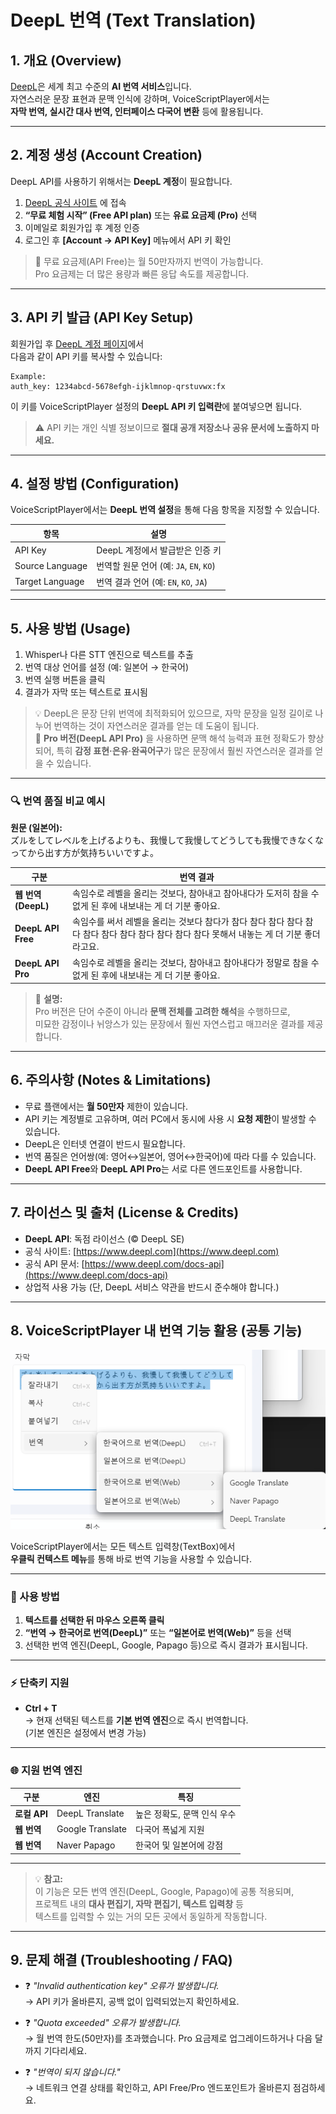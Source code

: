 # DeepL 번역 (Text Translation)

## 1. 개요 (Overview)
[DeepL](https://www.deepl.com/)은 세계 최고 수준의 **AI 번역 서비스**입니다.  
자연스러운 문장 표현과 문맥 인식에 강하며, VoiceScriptPlayer에서는  
**자막 번역, 실시간 대사 번역, 인터페이스 다국어 변환** 등에 활용됩니다.

---

## 2. 계정 생성 (Account Creation)
DeepL API를 사용하기 위해서는 **DeepL 계정**이 필요합니다.

1. [DeepL 공식 사이트](https://www.deepl.com/pro-api) 에 접속  
2. **“무료 체험 시작” (Free API plan)** 또는 **유료 요금제 (Pro)** 선택  
3. 이메일로 회원가입 후 계정 인증  
4. 로그인 후 **[Account → API Key]** 메뉴에서 API 키 확인

> 🔑 무료 요금제(API Free)는 월 50만자까지 번역이 가능합니다.  
> Pro 요금제는 더 많은 용량과 빠른 응답 속도를 제공합니다.

---

## 3. API 키 발급 (API Key Setup)
회원가입 후 [DeepL 계정 페이지](https://www.deepl.com/account/summary)에서  
다음과 같이 API 키를 복사할 수 있습니다:

```
Example:
auth_key: 1234abcd-5678efgh-ijklmnop-qrstuvwx:fx
```

이 키를 VoiceScriptPlayer 설정의 **DeepL API 키 입력란**에 붙여넣으면 됩니다.

> ⚠️ API 키는 개인 식별 정보이므로 **절대 공개 저장소나 공유 문서에 노출하지 마세요.**

---

## 4. 설정 방법 (Configuration)
VoiceScriptPlayer에서는 **DeepL 번역 설정**을 통해 다음 항목을 지정할 수 있습니다.

| 항목 | 설명 |
|------|------|
| API Key | DeepL 계정에서 발급받은 인증 키 |
| Source Language | 번역할 원문 언어 (예: `JA`, `EN`, `KO`) |
| Target Language | 번역 결과 언어 (예: `EN`, `KO`, `JA`) |

---

## 5. 사용 방법 (Usage)
1. Whisper나 다른 STT 엔진으로 텍스트를 추출  
2. 번역 대상 언어를 설정 (예: 일본어 → 한국어)  
3. 번역 실행 버튼을 클릭  
4. 결과가 자막 또는 텍스트로 표시됨  

> 💡 DeepL은 문장 단위 번역에 최적화되어 있으므로, 자막 문장을 일정 길이로 나누어 번역하는 것이 자연스러운 결과를 얻는 데 도움이 됩니다.  
> 💎 **Pro 버전(DeepL API Pro)** 을 사용하면 문맥 해석 능력과 표현 정확도가 향상되어, 특히 **감정 표현·은유·완곡어구**가 많은 문장에서 훨씬 자연스러운 결과를 얻을 수 있습니다.

---

### 🔍 번역 품질 비교 예시

**원문 (일본어):**  
ズルをしてレベルを上げるよりも、我慢して我慢してどうしても我慢できなくなってから出す方が気持ちいいですよ。

| 구분 | 번역 결과 |
|------|------------|
| **웹 번역 (DeepL)** | 속임수로 레벨을 올리는 것보다, 참아내고 참아내다가 도저히 참을 수 없게 된 후에 내보내는 게 더 기분 좋아요. |
| **DeepL API Free** | 속임수를 써서 레벨을 올리는 것보다 참다가 참다 참다 참다 참다 참다 참다 참다 참다 참다 참다 참다 참다 못해서 내놓는 게 더 기분 좋더라고요. |
| **DeepL API Pro** | 속임수로 레벨을 올리는 것보다, 참아내고 참아내다가 정말로 참을 수 없게 된 후에 내보내는 게 더 기분 좋아요. |

> 💬 **설명:**  
> Pro 버전은 단어 수준이 아니라 **문맥 전체를 고려한 해석**을 수행하므로,  
> 미묘한 감정이나 뉘앙스가 있는 문장에서 훨씬 자연스럽고 매끄러운 결과를 제공합니다.


---

## 6. 주의사항 (Notes & Limitations)
- 무료 플랜에서는 **월 50만자** 제한이 있습니다.  
- API 키는 계정별로 고유하며, 여러 PC에서 동시에 사용 시 **요청 제한**이 발생할 수 있습니다.  
- DeepL은 인터넷 연결이 반드시 필요합니다.  
- 번역 품질은 언어쌍(예: 영어↔일본어, 영어↔한국어)에 따라 다를 수 있습니다.  
- **DeepL API Free**와 **DeepL API Pro**는 서로 다른 엔드포인트를 사용합니다.

---

## 7. 라이선스 및 출처 (License & Credits)
- **DeepL API**: 독점 라이선스 (© DeepL SE)  
- 공식 사이트: [https://www.deepl.com](https://www.deepl.com)  
- 공식 API 문서: [https://www.deepl.com/docs-api](https://www.deepl.com/docs-api)  
- 상업적 사용 가능 (단, DeepL 서비스 약관을 반드시 준수해야 합니다.)

---

## 8. VoiceScriptPlayer 내 번역 기능 활용 (공통 기능)

![translate-contextmenu](../images/translate-contextmenu.png)

VoiceScriptPlayer에서는 모든 텍스트 입력창(TextBox)에서  
**우클릭 컨텍스트 메뉴**를 통해 바로 번역 기능을 사용할 수 있습니다.  

---

### 🧭 사용 방법

1. **텍스트를 선택한 뒤 마우스 오른쪽 클릭**  
2. **“번역 → 한국어로 번역(DeepL)”** 또는 **“일본어로 번역(Web)”** 등을 선택  
3. 선택한 번역 엔진(DeepL, Google, Papago 등)으로 즉시 결과가 표시됩니다.

---

### ⚡ 단축키 지원
- **Ctrl + T**  
  → 현재 선택된 텍스트를 **기본 번역 엔진**으로 즉시 번역합니다.  
  (기본 엔진은 설정에서 변경 가능)

---

### 🌐 지원 번역 엔진
| 구분 | 엔진 | 특징 |
|------|------|------|
| **로컬 API** | DeepL Translate | 높은 정확도, 문맥 인식 우수 |
| **웹 번역** | Google Translate | 다국어 폭넓게 지원 |
| **웹 번역** | Naver Papago | 한국어 및 일본어에 강점 |

---

> 💡 **참고:**  
> 이 기능은 모든 번역 엔진(DeepL, Google, Papago)에 공통 적용되며,  
> 프로젝트 내의 **대사 편집기, 자막 편집기, 텍스트 입력창** 등  
> 텍스트를 입력할 수 있는 거의 모든 곳에서 동일하게 작동합니다.

---

## 9. 문제 해결 (Troubleshooting / FAQ)
- ❓ *"Invalid authentication key" 오류가 발생합니다.*  
  → API 키가 올바른지, 공백 없이 입력되었는지 확인하세요.  

- ❓ *"Quota exceeded" 오류가 발생합니다.*  
  → 월 번역 한도(50만자)를 초과했습니다. Pro 요금제로 업그레이드하거나 다음 달까지 기다리세요.  

- ❓ *"번역이 되지 않습니다."*  
  → 네트워크 연결 상태를 확인하고, API Free/Pro 엔드포인트가 올바른지 점검하세요.  
